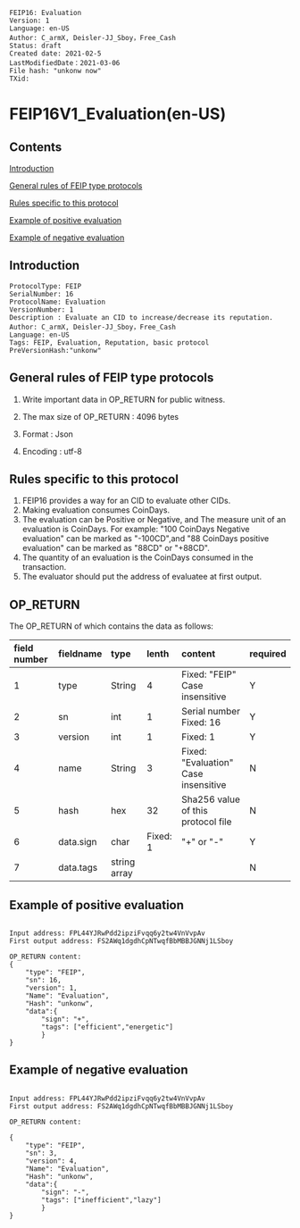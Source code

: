 ```
FEIP16: Evaluation
Version: 1
Language: en-US
Author: C_armX, Deisler-JJ_Sboy，Free_Cash
Status: draft
Created date: 2021-02-5
LastModifiedDate：2021-03-06
File hash: "unkonw now"
TXid: 
```

# FEIP16V1_Evaluation(en-US)

## Contents
[Introduction](#introduction)

[General rules of FEIP type protocols](#general-rules-of-feip-type-protocols)

[Rules specific to this protocol](#rules-specific-to-this-protocol)

[Example of positive evaluation](#example-of-positive-evaluation)

[Example of negative evaluation](#example-of-negative-evaluation)


## Introduction

```
ProtocolType: FEIP
SerialNumber: 16
ProtocolName: Evaluation
VersionNumber: 1
Description : Evaluate an CID to increase/decrease its reputation.
Author: C_armX, Deisler-JJ_Sboy，Free_Cash
Language: en-US
Tags: FEIP, Evaluation, Reputation, basic protocol
PreVersionHash:"unkonw"
```

## General rules of FEIP type protocols

1. Write important data in OP_RETURN for public witness.

2. The max size of OP_RETURN : 4096 bytes

3. Format : Json

4. Encoding : utf-8


## Rules specific to this protocol

1. FEIP16 provides a way for an CID to evaluate other CIDs.
2. Making evaluation consumes CoinDays.
3. The evaluation can be Positive or Negative, and The measure unit of an evaluation is CoinDays. For example: "100 CoinDays Negative evaluation" can be marked as "-100CD",and "88 CoinDays positive evaluation" can be marked as "88CD" or "+88CD".
4. The quantity of an evaluation is the CoinDays consumed in the transaction.
5. The evaluator should put the address of evaluatee at first output.

## OP_RETURN
The OP_RETURN of which contains the data as follows:

|field number|fieldname|type|lenth|content|required|
|:----|:----|:----|:----|:----|:----|
|1|type|String|4|Fixed: "FEIP"<br>Case insensitive|Y|
|2|sn|int|1|Serial number<br>Fixed: 16|Y|
|3|version|int|1|Fixed: 1|Y|
|4|name|String|3|Fixed: "Evaluation"<br>Case insensitive|N|
|5|hash|hex|32|Sha256 value of this protocol file|N|
|6|data.sign|char|Fixed: 1|"+" or "-"|Y|
|7|data.tags|string array|||N|


## Example of positive evaluation
```

Input address: FPL44YJRwPdd2ipziFvqq6y2tw4VnVvpAv
First output address: FS2AWq1dgdhCpNTwqfBbMBBJGNNj1LSboy

OP_RETURN content:
{
    "type": "FEIP",
    "sn": 16,
    "version": 1,
    "Name": "Evaluation",
    "Hash": "unkonw",
    "data":{
        "sign": "+",
        "tags": ["efficient","energetic"]
        }
}

```

## Example of negative evaluation
```

Input address: FPL44YJRwPdd2ipziFvqq6y2tw4VnVvpAv
First output address: FS2AWq1dgdhCpNTwqfBbMBBJGNNj1LSboy

OP_RETURN content:

{
    "type": "FEIP",
    "sn": 3,
    "version": 4,
    "Name": "Evaluation",
    "Hash": "unkonw",
    "data":{
        "sign": "-",
        "tags": ["inefficient","lazy"]
        }
}

```